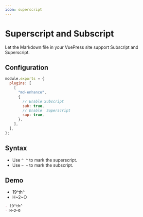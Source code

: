 ```yaml
---
icon: superscript
---
```


# Superscript and Subscript

Let the Markdown file in your VuePress site support Subscript and Superscript.

## Configuration

```js {7,9}
module.exports = {
  plugins: [
    [
      "md-enhance",
      {
        // Enable Subscript
        sub: true,
        // Enable  Superscript
        sup: true,
      },
    ],
  ],
};
```

## Syntax

- Use `^ ^` to mark the superscript.
- Use `~ ~` to mark the subscript.

## Demo

- 19^th^
- H~2~O

```md
- 19^th^
- H~2~O
```
